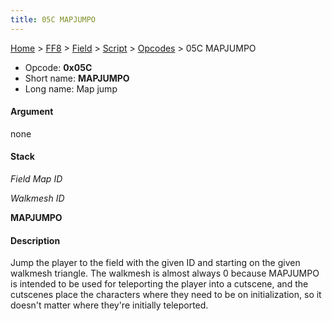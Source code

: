 ```yaml
---
title: 05C MAPJUMPO
---
```


[Home](../../../../Main%20Page.md) > [FF8](../../../../FF8.md) > [Field](../../../Field.md) > [Script](../../Script.md) > [Opcodes](../Opcodes.md) > 05C MAPJUMPO

-   Opcode: **0x05C**
-   Short name: **MAPJUMPO**
-   Long name: Map jump

#### Argument

none

#### Stack

  
*Field Map ID*

*Walkmesh ID*

**MAPJUMPO**

#### Description

Jump the player to the field with the given ID and starting on the given
walkmesh triangle. The walkmesh is almost always 0 because MAPJUMPO is
intended to be used for teleporting the player into a cutscene, and the
cutscenes place the characters where they need to be on initialization,
so it doesn't matter where they're initially teleported.
